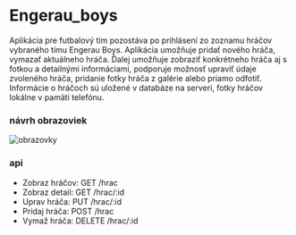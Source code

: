 # Engerau_boys


Aplikácia pre futbalový tím pozostáva po prihlásení zo zoznamu hráčov vybraného tímu Engerau Boys. 
Aplikácia umožňuje pridať nového hráča, vymazať aktuálneho hráča. Ďalej umožňuje zobraziť konkrétneho hráča aj s fotkou a detailnými informáciami, podporuje možnosť upraviť údaje zvoleného hráča, pridanie fotky hráča z galérie alebo priamo odfotiť.
Informácie o hráčoch sú uložené v databáze na serveri, fotky hráčov lokálne v pamäti telefónu.

### návrh obrazoviek
  ![obrazovky](https://user-images.githubusercontent.com/25955513/42688726-c55355b0-869d-11e8-9321-9ec96e887708.png)

### api

* Zobraz hráčov:    GET /hrac
* Zobraz detail:	  GET /hrac/:id
* Uprav hráča:	    PUT /hrac/:id
* Pridaj hráča:	 	  POST /hrac
* Vymaž hráča:      DELETE /hrac/:id
